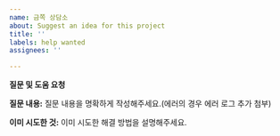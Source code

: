 ```yaml
---
name: 금쪽 상담소
about: Suggest an idea for this project
title: ''
labels: help wanted
assignees: ''

---
```


**질문 및 도움 요청**

**질문 내용:**
질문 내용을 명확하게 작성해주세요.(에러의 경우 에러 로그 추가 첨부)

**이미 시도한 것:**
이미 시도한 해결 방법을 설명해주세요.

